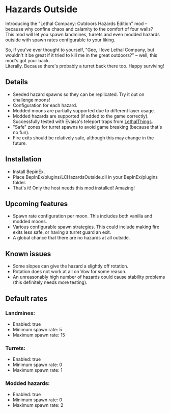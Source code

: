 Hazards Outside
===============  

Introducing the "Lethal Company: Outdoors Hazards Edition" mod – because why confine chaos and calamity to the comfort of four walls?  
This mod will let you spawn landmines, turrets and even modded hazards outside with spawn rates configurable to your liking.

So, if you've ever thought to yourself, "Gee, I love Lethal Company, but wouldn't it be great if it tried to kill me in the great outdoors?" – well, this mod's got your back.  
Literally. Because there's probably a turret back there too. Happy surviving!

Details
--------
- Seeded hazard spawns so they can be replicated. Try it out on challenge moons!
- Configuration for each hazard.
- Modded moons are partially supported due to different layer usage.
- Modded hazards are supported (if added to the game correctly). Successfully tested with Evaisa's teleport traps from [LethalThings](https://thunderstore.io/c/lethal-company/p/Evaisa/LethalThings/).
- "Safe" zones for turret spawns to avoid game breaking (because that's no fun).
- Fire exits should be relatively safe, although this may change in the future.

Installation
------------  

- Install BepinEx.
- Place BepInEx/plugins/LCHazardsOutside.dll in your BepInEx/plugins folder.
- That's it! Only the host needs this mod installed! Amazing!

Upcoming features
-----------------

- Spawn rate configuration per moon. This includes both vanilla and modded moons.
- Various configurable spawn strategies. This could include making fire exits less safe, or having a turret guard an exit.
- A global chance that there are no hazards at all outside.

Known issues
------------

- Some slopes can give the hazard a slightly off rotation.
- Rotation does not work at all on Vow for some reason.
- An unreasonably high number of hazards could cause stability problems (this definitely needs more testing).

Default rates
-------------

### Landmines:  
- Enabled: true
- Minimum spawn rate: 5
- Maximum spawn rate: 15

### Turrets:
- Enabled: true
- Minimum spawn rate: 0
- Maximum spawn rate: 1

### Modded hazards:
- Enabled: true
- Minimum spawn rate: 0
- Maximum spawn rate: 2